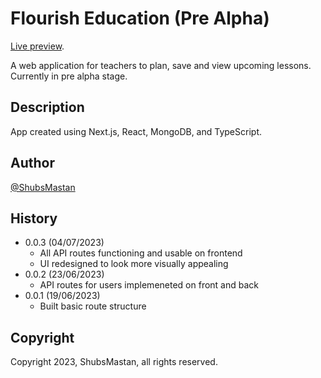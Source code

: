 # Flourish Education (Pre Alpha)

[Live preview](https://flourish-ed.vercel.app).<br />

A web application for teachers to plan, save and view upcoming lessons. Currently in pre alpha stage.

## Description

App created using Next.js, React, MongoDB, and TypeScript.

## Author

[@ShubsMastan](https://github.com/shubsmastan)

## History

- 0.0.3 (04/07/2023)
  - All API routes functioning and usable on frontend
  - UI redesigned to look more visually appealing
- 0.0.2 (23/06/2023)
  - API routes for users implemeneted on front and back
- 0.0.1 (19/06/2023)
  - Built basic route structure

<!-- Next Steps/Ideas

- Apply filters on class pages (e.g. by week, month, term, past) and reverse sort?
- Improve responsiveness of dashboard once all UI features implemented
- Find a styled calendar component for date input?
- Add an "assessments" feature: input pupils and assessment scores and get a graph from D3 -->

## Copyright

Copyright 2023, ShubsMastan, all rights reserved.
